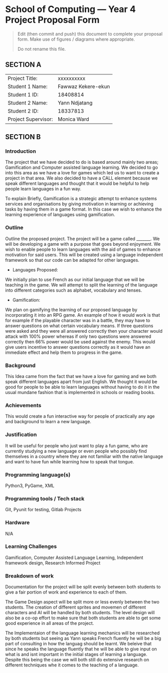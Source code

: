 # School of Computing &mdash; Year 4 Project Proposal Form

> Edit (then commit and push) this document to complete your proposal form.
> Make use of figures / diagrams where appropriate.
>
> Do not rename this file.

## SECTION A

|                     |                   |
|---------------------|-------------------|
|Project Title:       | xxxxxxxxxx        |
|Student 1 Name:      | Fawwaz Kekere-ekun|
|Student 1 ID:        | 18408814          |
|Student 2 Name:      | Yann Ndjatang     |
|Student 2 ID:        | 18337813          |
|Project Supervisor:  | Monica Ward       |

## SECTION B


### Introduction



The project that we have decided to do is based around mainly two areas; Gamification and Computer assisted language learning. We decided to go into this area as we have a love for games which led us to want to create a project in that area. We also decided to have a CALL element because we speak different languages and thought that it would be helpful to help people learn languages in a fun way.

To explain Briefly, Gamification is a strategic attempt to enhance systems services and organisations by giving motivation in learning or achieving tasks by having them in a game format. In this case we wish to enhance the learning experience of languages using gamification.


### Outline


Outline the proposed project.
The project will be a game called _______. We will be developing a game with a purpose that goes beyond enjoyment. We wish to enable people to learn languages with the aid of games to enhance motivation for said users. This will be created using a language independent framework so that our code can be adapted for other languages. 

- Languages Proposed:

We initially plan to use French as our initial language that we will be teaching in the game. We will attempt to split the learning of the language into different categories such as alphabet, vocabulary and tenses. 
- Gamification:

We plan on gamifying the learning of our proposed language by incorporating it into an RPG game. An example of how it would work is that for example if the playable character was in a battle, they may have to answer questions on what certain vocabulary means. If three questions were asked and they were all answered correctly then your character would attack with 100% power whereas if only two questions were answered correctly then 66% power would be used against the enemy. This would give users incentive to answer questions correctly as it would have an immediate effect and help them to progress in the game. 


### Background

This Idea came from the fact that we have a love for gaming and we both speak different languages apart from just English. We thought it would be good for people to be able to learn languages without having to do it in the usual mundane fashion that is implemented in schools or reading books.

### Achievements

This would create a fun interactive way for people of practically any age and background to learn a new language.

### Justification

It will be useful for people who just want to play a fun game, who are currently studying a new language or even people who possibly find themselves in a country where they are not familiar with the native language and want to have fun while learning how to speak that tongue.

### Programming language(s)

Python3, PyGame, XML

### Programming tools / Tech stack

Git, Pyunit for testing, Gitlab Projects
### Hardware

N/A

### Learning Challenges

Gamification, Computer Assisted Language Learning, Independent framework design, Research Informed Project

### Breakdown of work

Documentation for the project will be split evenly between both students to give a fair portion of work and experience to each of them. 

The Game Design aspect will be split more or less evenly between the two students. The creation of different sprites and movemen of different characters and AI will be handled by both students. The level design will also be a co-op effort to make sure that both students are able to get some good experience in all areas of the project.

The Implementaion of the language learning mechanics will be researched by both students but seeing as Yann speaks French fluently he will be a big part of consulting in how the languag should be learnt. We beleive that since he speaks the language fluently that he will be able to give input on what is and isnt important in the initial stages of learning a language. Despite this being the case we will both still do extensive research on different techniques whe it comes to the teaching of a language.  
